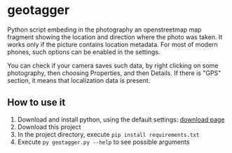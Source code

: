 # geotagger
Python script embeding in the photography an openstreetmap map fragment showing the location and direction where the photo was taken. It works only if the picture contains location metadata. For most of modern phones, such options can be enabled in the settings.

You can check if your camera saves such data, by right clicking on some photography, then choosing Properties, and then Details. If there is "GPS" section, it means that localization data is present.

## How to use it
1. Download and install python, using the default settings: [download page](https://www.python.org/downloads/)
2. Download this project
3. In the project directory, execute `pip install requirements.txt`
4. Execute `py geotagger.py --help` to see possible arguments
